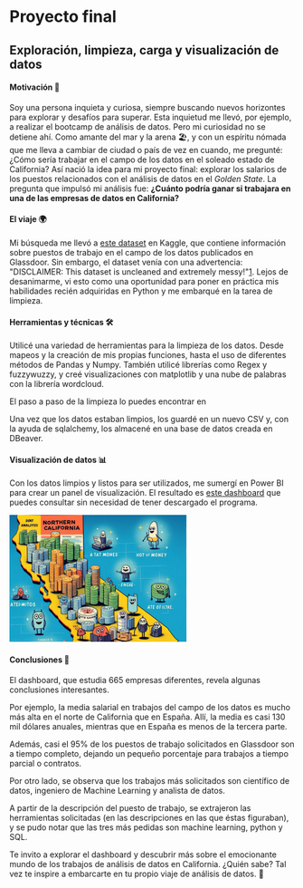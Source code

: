 # Proyecto final

## Exploración, limpieza, carga y visualización de datos

#### Motivación 🚀

Soy una persona inquieta y curiosa, siempre buscando nuevos horizontes para explorar y desafíos para superar. Esta inquietud me llevó, por ejemplo, a realizar el bootcamp de análisis de datos. Pero mi curiosidad no se detiene ahí. Como amante del mar y la arena 🏖️, y con un espíritu nómada que me lleva a cambiar de ciudad o país de vez en cuando, me pregunté: ¿Cómo sería trabajar en el campo de los datos en el soleado estado de California? Así nació la idea para mi proyecto final: explorar los salarios de los puestos relacionados con el análisis de datos en el *Golden State*. La pregunta que impulsó mi análisis fue: **¿Cuánto podría ganar si trabajara en una de las empresas de datos en California?**

#### El viaje 🌍

Mi búsqueda me llevó a [este dataset](https://www.kaggle.com/datasets/vincenttu/glassdoor-joblisting) en Kaggle, que contiene información sobre puestos de trabajo en el campo de los datos publicados en Glassdoor. Sin embargo, el dataset venía con una advertencia: "DISCLAIMER: This dataset is uncleaned and extremely messy!"[1](https://www.kaggle.com/datasets/vincenttu/glassdoor-joblisting). Lejos de desanimarme, vi esto como una oportunidad para poner en práctica mis habilidades recién adquiridas en Python y me embarqué en la tarea de limpieza. 

#### Herramientas y técnicas 🛠️

Utilicé una variedad de herramientas para la limpieza de los datos. Desde mapeos y la creación de mis propias funciones, hasta el uso de diferentes métodos de Pandas y Numpy. También utilicé librerías como Regex y fuzzywuzzy, y creé visualizaciones con matplotlib y una nube de palabras con la librería wordcloud. 

El paso a paso de la limpieza lo puedes encontrar en 

Una vez que los datos estaban limpios, los guardé en un nuevo CSV y, con la ayuda de sqlalchemy, los almacené en una base de datos creada en DBeaver.

#### Visualización de datos 📊

Con los datos limpios y listos para ser utilizados, me sumergí en Power BI para crear un panel de visualización. El resultado es [este dashboard](https://app.powerbi.com/view?r=eyJrIjoiMzQ3NzZmNGMtMTk4NS00NDExLWE1NDgtNTQ0NGEwY2Q2ZmRhIiwidCI6IjQyOGRmZmIwLTZlOWYtNDMxMC04N2U3LWEwODliYzNkYjUzYiIsImMiOjl9) que puedes consultar sin necesidad de tener descargado el programa.

![1701791039821](image/README/1701791039821.png)

#### Conclusiones 🎯

El dashboard, que estudia 665 empresas diferentes, revela algunas conclusiones interesantes. 

Por ejemplo, la media salarial en trabajos del campo de los datos es mucho más alta en el norte de California que en España. Allí, la media es casi 130 mil dólares anuales, mientras que en España es menos de la tercera parte. 

Además, casi el 95% de los puestos de trabajo solicitados en Glassdoor son a tiempo completo, dejando un pequeño porcentaje para trabajos a tiempo parcial o contratos.

Por otro lado, se observa que los trabajos más solicitados son científico de datos, ingeniero de Machine Learning y analista de datos. 

A partir de la descripción del puesto de trabajo, se extrajeron las herramientas solicitadas (en las descripciones en las que éstas figuraban), y se pudo notar que las tres más pedidas son machine learning, python y SQL.

Te invito a explorar el dashboard y descubrir más sobre el emocionante mundo de los trabajos de análisis de datos en California. ¿Quién sabe? Tal vez te inspire a embarcarte en tu propio viaje de análisis de datos. 🌟
